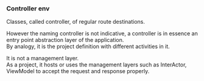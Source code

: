 ### Controller env

Classes, called controller, of regular route destinations.

However the naming controller is not indicative, 
a controller is in essence an entry point abstraction layer of the application.  
By analogy, it is the project definition with different activities in it.

It is not a management layer.  
As a project, it hosts or uses the management layers such as InterActor, ViewModel 
to accept the request and response properly.

